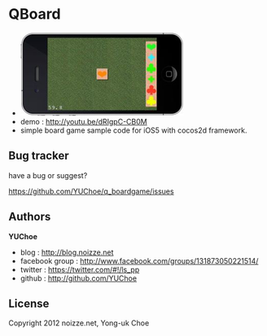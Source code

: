 QBoard
===========

+ <img src="https://github.com/YUChoe/q_boardgame/blob/master/docs/shot.jpg?raw=true" width="320" height="164" />
+ demo : http://youtu.be/dRIgpC-CB0M
+ simple board game sample code for iOS5 with cocos2d framework.

Bug tracker
-----------

have a bug or suggest?

https://github.com/YUChoe/q_boardgame/issues

Authors
-------

**YUChoe**

+ blog : http://blog.noizze.net
+ facebook group : http://www.facebook.com/groups/131873050221514/
+ twitter : https://twitter.com/#!/ls_pp
+ github : http://github.com/YUChoe

License
---------------------

Copyright 2012 noizze.net, Yong-uk Choe 

